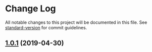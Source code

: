 # Change Log

All notable changes to this project will be documented in this file. See [standard-version](https://github.com/conventional-changelog/standard-version) for commit guidelines.

## [1.0.1](https://github.com/artmarydotir/semver/compare/v1.1.1...v1.0.1) (2019-04-30)

